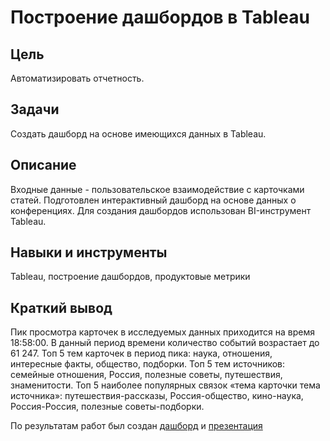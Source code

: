 #  Построение дашбордов в Tableau

## Цель
Автоматизировать отчетность.

## Задачи
Создать дашборд на основе имеющихся данных в Tableau.

## Описание
Входные данные - пользовательское взаимодействие с карточками статей. Подготовлен интерактивный дашборд на основе данных о конференциях. Для создания дашбордов использован BI-инструмент Tableau.

## Навыки и инструменты
Tableau, построение дашбордов, продуктовые метрики

## Краткий вывод
Пик просмотра карточек в исследуемых данных приходится на время 18:58:00. В данный период времени количество событий возрастает до 61 247. Топ 5 тем карточек в период пика: наука, отношения, интересные факты, общество, подборки. Топ 5 тем источников: семейные отношения, Россия, полезные советы, путешествия, знаменитости. Топ 5 наиболее популярных связок «тема карточки тема источника»: путешествия-рассказы, Россия-общество, кино-наука, Россия-Россия, полезные советы-подборки.

По результатам работ был создан [дашборд](<https://public.tableau.com/views/_16879689124380/Dashboard?:language=en-US&:display_count=n&:origin=viz_share_link>) и [презентация](<https://github.com/AlexanderRovensky/Portfolio/blob/main/12.%20%D0%A1%D0%BE%D0%B7%D0%B4%D0%B0%D0%BD%D0%B8%D0%B5%20%D0%B4%D0%B0%D1%88%D0%B1%D0%BE%D1%80%D0%B4%D0%B0%20%D0%BF%D0%BE%20%D0%BF%D0%BE%D0%BB%D1%8C%D0%B7%D0%BE%D0%B2%D0%B0%D1%82%D0%B5%D0%BB%D1%8C%D1%81%D0%BA%D0%B8%D0%BC%20%D1%81%D0%BE%D0%B1%D1%8B%D1%82%D0%B8%D1%8F%D0%BC%20%D0%B4%D0%BB%D1%8F%20%D0%B0%D0%B3%D1%80%D0%B5%D0%B3%D0%B0%D1%82%D0%BE%D1%80%D0%B0%20%D0%BD%D0%BE%D0%B2%D0%BE%D1%81%D1%82%D0%B5%D0%B9/%D0%9F%D1%80%D0%B5%D0%B7%D0%B5%D0%BD%D1%82%D0%B0%D1%86%D0%B8%D1%8F%20%D0%AF%D0%BD%D0%B4%D0%B5%D0%BA%D1%81%20%D0%94%D0%B7%D0%B5%D0%BD.pdf>)
